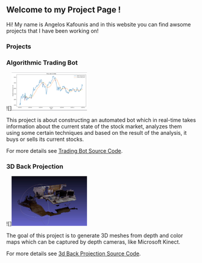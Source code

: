 ## Welcome to my Project Page !

Hi! My name is Angelos Kafounis and in this website you can find awsome projects that I have been working on!

### Projects

### Algorithmic Trading Bot

![]<img src="AmazonMockTrading.png" width="200">


This project is about constructing an automated bot which in real-time takes information about the current state of the stock market, analyzes them using some certain techniques and based on the result of the analysis, it buys or sells its current stocks. 

For more details see [Trading Bot Source Code](https://akafounis.github.io/Algo-Trading-Bot/).

### 3D Back Projection

![]<img src="3DBack.jpg" width="200">

The goal of this project is to generate 3D meshes from depth and color maps which can be captured by depth cameras, like Microsoft Kinect.

For more details see [3d Back Projection Source Code](https://akafounis.github.io/Algo-Trading-Bot/).


